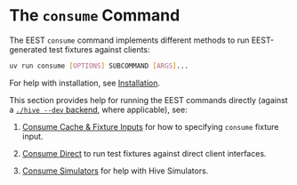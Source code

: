 # The `consume` Command

The EEST `consume` command implements different methods to run EEST-generated test fixtures against clients:

```bash
uv run consume [OPTIONS] SUBCOMMAND [ARGS]...
```

For help with installation, see [Installation](../../getting_started/installation.md).

This section provides help for running the EEST commands directly (against a [`./hive --dev` backend](../hive/dev_mode.md), where applicable), see:

1. [Consume Cache & Fixture Inputs](./cache.md) for how to specifying `consume` fixture input.

2. [Consume Direct](./direct.md) to run test fixtures against direct client interfaces.

3. [Consume Simulators](./simulators.md) for help with Hive Simulators.
